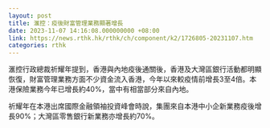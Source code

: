 ```yaml
---
layout: post
title: 滙控：疫後財富管理業務顯著增長
date: 2023-11-07 14:16:08.000000000 +08:00
link: https://news.rthk.hk/rthk/ch/component/k2/1726805-20231107.htm
categories: rthk
---
```


滙控行政總裁祈耀年提到，香港與內地疫後通關後，香港及大灣區銀行活動都明顯恢復，財富管理業務方面不少資金流入香港，今年以來較疫情前增長3至4倍。本港保險業務今年已增長約40%，當中有相當部分來自內地。

祈耀年在本港出席國際金融領袖投資峰會時說，集團來自本港中小企新業務疫後增長90%；大灣區零售銀行新業務亦增長約70%。
